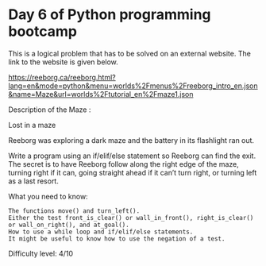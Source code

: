 # Day 6 of Python programming bootcamp

This is a logical problem that has to be solved on an external website. The link to the website is given below.

https://reeborg.ca/reeborg.html?lang=en&mode=python&menu=worlds%2Fmenus%2Freeborg_intro_en.json&name=Maze&url=worlds%2Ftutorial_en%2Fmaze1.json

Description of the Maze :

Lost in a maze

Reeborg was exploring a dark maze and the battery in its flashlight ran out.

Write a program using an if/elif/else statement so Reeborg can find the exit. The secret is to have Reeborg follow along the right edge of the maze, turning right if it can, going straight ahead if it can’t turn right, or turning left as a last resort.

What you need to know:

    The functions move() and turn_left().
    Either the test front_is_clear() or wall_in_front(), right_is_clear() or wall_on_right(), and at_goal().
    How to use a while loop and if/elif/else statements.
    It might be useful to know how to use the negation of a test.

Difficulty level: 4/10
